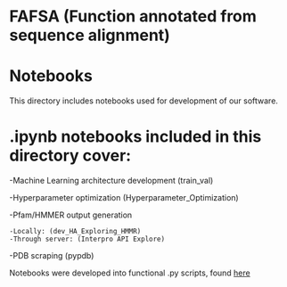 # FAFSA (Function annotated from sequence alignment)

# Notebooks

This directory includes notebooks used for development of our software.

# .ipynb notebooks included in this directory cover:

-Machine Learning architecture development (train_val)

-Hyperparameter optimization (Hyperparameter_Optimization)

-Pfam/HMMER output generation
    
    -Locally: (dev_HA_Exploring_HMMR)
    -Through server: (Interpro API Explore)

-PDB scraping (pypdb)

Notebooks were developed into functional .py scripts, found [here](./FAFSA)

